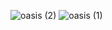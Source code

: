 ![oasis (2)](https://github.com/user-attachments/assets/254276ab-27fd-4139-82da-85f468fb265e)
![oasis (1)](https://github.com/user-attachments/assets/6556f493-d482-4192-b825-637fdf77fe00)
